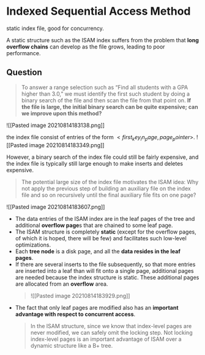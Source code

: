 # Indexed Sequential Access Method


static index file, good for concurrency.

A static structure such as the ISAM index suffers from the problem that **long overflow chains** can develop as the file grows, leading to poor performance.


## Question

> To answer a range selection such as “Find all students with a GPA higher than 3.0,” we must identify the first such student by doing a binary search of the file and then scan the file from that point on. **If the file is large, the initial binary search can be quite expensive; can we improve upon this method?**

![[Pasted image 20210814183138.png]]

the index file consist of entries of  the form $<first_key_in_page, page_pointer>$.
![[Pasted image 20210814183349.png]]

However, a binary search of the index file could still be fairly expensive, and the index file is typically still large enough to make inserts and deletes expensive.

> The potential large size of the index file motivates the ISAM idea: Why not apply the previous step of building an auxiliary file on the index file and so on recursively until the final auxiliary file fits on one page?

![[Pasted image 20210814183607.png]]

- The data entries of the ISAM index are in the leaf pages of the tree and additional **overflow page**s that are chained to some leaf page.
- The ISAM structure is completely **static** (except for the overflow pages, of which it is hoped, there will be few) and facilitates such low-level optimizations.
- Each **tree node** is a disk page, and all the **data resides in the leaf pages**.
- If there are several inserts to the file subsequently, so that more entries are inserted into a leaf than will fit onto a single page, additional pages are needed because the index structure is static. These additional pages are allocated from an **overflow** area.
	> ![[Pasted image 20210814183929.png]]
- The fact that only leaf pages are modified also has an **important advantage with respect to concurrent access**.
	> In the ISAM structure, since we know that index-level pages are never modified, we can safely omit the locking step. Not locking index-level pages is an important advantage of ISAM over a dynamic structure like a B+ tree.

